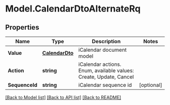 # Model.CalendarDtoAlternateRq
## Properties
Name | Type | Description | Notes
------------ | ------------- | ------------- | -------------
**Value** | [**CalendarDto**](CalendarDto.md) | iCalendar document model              | 
**Action** | **string** | iCalendar actions. Enum, available values: Create, Update, Cancel | 
**SequenceId** | **string** | iCalendar sequence id              | [optional] 



[[Back to Model list]](README.md#documentation-for-models) [[Back to API list]](README.md#documentation-for-api-endpoints) [[Back to README]](README.md)


